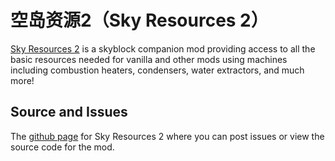 # 空岛资源2（Sky Resources 2）

[Sky Resources 2](https://minecraft.curseforge.com/projects/sky-resources) is a skyblock companion mod providing access to all the basic resources needed for vanilla and other mods using machines including combustion heaters, condensers, water extractors, and much more!

## Source and Issues

The [github page](https://github.com/Bartz24/SkyResources) for Sky Resources 2 where you can post issues or view the source code for the mod.